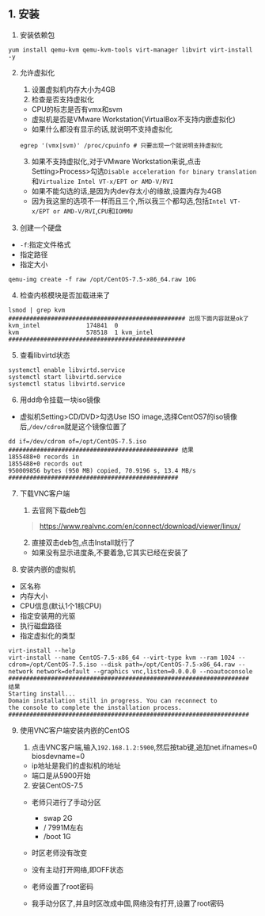 ## 1. 安装
1. 安装依赖包
```
yum install qemu-kvm qemu-kvm-tools virt-manager libvirt virt-install -y
```

2. 允许虚拟化
    1. 设置虚拟机内存大小为4GB
    2. 检查是否支持虚拟化
    + CPU的标志是否有vmx和svm
    + 虚拟机是否是VMware Workstation(VirtualBox不支持内嵌虚拟化)
    + 如果什么都没有显示的话,就说明不支持虚拟化
    ```
    egrep '(vmx|svm)' /proc/cpuinfo # 只要出现一个就说明支持虚拟化
    ```
    3. 如果不支持虚拟化,对于VMware Workstation来说,点击Setting>Process>勾选`Disable acceleration for binary translation`和`Virtualize Intel VT-x/EPT or AMD-V/RVI`
    + 如果不能勾选的话,是因为内dev存太小的缘故,设置内存为4GB
    + 因为我这里的选项不一样而且三个,所以我三个都勾选,包括`Intel VT-x/EPT or AMD-V/RVI`,`CPU`和`IOMMU`
    
3. 创建一个硬盘
+ `-f`:指定文件格式
+ 指定路径
+ 指定大小
```
qemu-img create -f raw /opt/CentOS-7.5-x86_64.raw 10G
```
4. 检查内核模块是否加载进来了
```
lsmod | grep kvm 
################################################## 出现下面内容就是ok了
kvm_intel             174841  0 
kvm                   578518  1 kvm_intel
##################################################
```

5. 查看libvirtd状态
```
systemctl enable libvirtd.service
systemctl start libvirtd.service
systemctl status libvirtd.service
```

6. 用dd命令挂载一块iso镜像
+ 虚拟机Setting>CD/DVD>勾选Use ISO image,选择CentOS7的iso镜像后,`/dev/cdrom`就是这个镜像位置了
```
dd if=/dev/cdrom of=/opt/CentOS-7.5.iso
################################################ 结果
1855488+0 records in
1855488+0 records out
950009856 bytes (950 MB) copied, 70.9196 s, 13.4 MB/s
################################################
```



7. 下载VNC客户端
    1. 去官网下载deb包
    > https://www.realvnc.com/en/connect/download/viewer/linux/
    2. 直接双击deb包,点击Install就行了
    + 如果没有显示进度条,不要着急,它其实已经在安装了


8. 安装内嵌的虚拟机
+ 区名称
+ 内存大小
+ CPU信息(默认1个1核CPU)
+ 指定安装用的光驱
+ 执行磁盘路径
+ 指定虚拟化的类型
```
virt-install --help
virt-install --name CentOS-7.5-x86_64 --virt-type kvm --ram 1024 --cdrom=/opt/CentOS-7.5.iso --disk path=/opt/CentOS-7.5-x86_64.raw --network network=default --graphics vnc,listen=0.0.0.0 --noautoconsole
#################################################################### 结果
Starting install...
Domain installation still in progress. You can reconnect to 
the console to complete the installation process.
####################################################################

```

9. 使用VNC客户端安装内嵌的CentOS
    1. 点击VNC客户端,输入`192.168.1.2:5900`,然后按tab键,追加net.ifnames=0 biosdevname=0
    + ip地址是我们的虚拟机的地址
    + 端口是从5900开始
    
    2. 安装CentOS-7.5
    + 老师只进行了手动分区
        + swap 2G
        + / 7991M左右
        + /boot 1G
  
    + 时区老师没有改变
    + 没有主动打开网络,即OFF状态
    + 老师设置了root密码
    + 我手动分区了,并且时区改成中国,网络没有打开,设置了root密码
    


